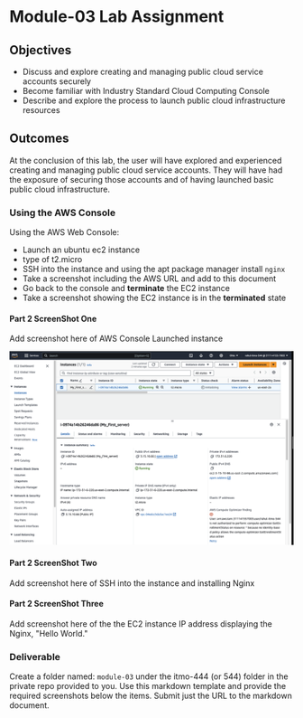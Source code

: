 # Module-03 Lab Assignment

## Objectives

* Discuss and explore creating and managing public cloud service accounts securely
* Become familiar with Industry Standard Cloud Computing Console
* Describe and explore the process to launch public cloud infrastructure resources

## Outcomes

At the conclusion of this lab, the user will have explored and experienced creating and managing public cloud service accounts. They will have had the exposure of securing those accounts and of having launched basic public cloud infrastructure.

### Using the AWS Console

Using the AWS Web Console:

* Launch an ubuntu ec2 instance
* type of t2.micro
* SSH into the instance and using the apt package manager install `nginx`
* Take a screenshot including the AWS URL and add to this document
* Go back to the console and **terminate** the EC2 instance
* Take a screenshot showing the EC2 instance is in the **terminated** state

#### Part 2 ScreenShot One

Add screenshot here of AWS Console Launched instance

![alt text](images/aws_console_launched_instance.png)

#### Part 2 ScreenShot Two

Add screenshot here of SSH into the instance and installing Nginx

#### Part 2 ScreenShot Three

Add screenshot here of the the EC2 instance IP address displaying the Nginx, "Hello World."

### Deliverable

Create a folder named: `module-03` under the itmo-444 (or 544) folder in the private repo provided to you. Use this markdown template and provide the required screenshots below the items. Submit just the URL to the markdown document.